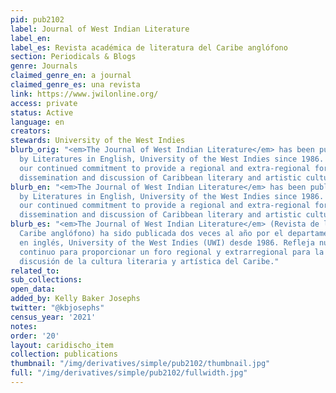 ```yaml
---
pid: pub2102
label: Journal of West Indian Literature
label_en:
label_es: Revista académica de literatura del Caribe anglófono
section: Periodicals & Blogs
genre: Journals
claimed_genre_en: a journal
claimed_genre_es: una revista
link: https://www.jwilonline.org/
access: private
status: Active
language: en
creators:
stewards: University of the West Indies
blurb_orig: "<em>The Journal of West Indian Literature</em> has been published twice-yearly
  by Literatures in English, University of the West Indies since 1986. It reflects
  our continued commitment to provide a regional and extra-regional forum for the
  dissemination and discussion of Caribbean literary and artistic culture."
blurb_en: "<em>The Journal of West Indian Literature</em> has been published twice-yearly
  by Literatures in English, University of the West Indies since 1986. It reflects
  our continued commitment to provide a regional and extra-regional forum for the
  dissemination and discussion of Caribbean literary and artistic culture."
blurb_es: "<em>The Journal of West Indian Literature</em> (Revista de literatura del
  Caribe anglófono) ha sido publicada dos veces al año por el departamento de Literaturas
  en inglés, University of the West Indies (UWI) desde 1986. Refleja nuestro compromiso
  continuo para proporcionar un foro regional y extrarregional para la difusión y
  discusión de la cultura literaria y artística del Caribe."
related_to:
sub_collections:
open_data:
added_by: Kelly Baker Josephs
twitter: "@kbjosephs"
census_year: '2021'
notes:
order: '20'
layout: caridischo_item
collection: publications
thumbnail: "/img/derivatives/simple/pub2102/thumbnail.jpg"
full: "/img/derivatives/simple/pub2102/fullwidth.jpg"
---
```

